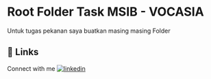 
# Root Folder Task MSIB - VOCASIA

Untuk tugas pekanan saya buatkan masing masing Folder


## 🔗 Links

Connect with me
[![linkedin](https://img.shields.io/badge/linkedin-0A66C2?style=for-the-badge&logo=linkedin&logoColor=white)](https://www.linkedin.com/in/dimas-pangestu-390ba31b6)

